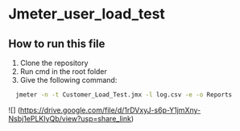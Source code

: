 # Jmeter_user_load_test

## How to run this file
1. Clone the repository
2. Run cmd in the root folder
3. Give the following command:

```bash
  jmeter -n -t Customer_Load_Test.jmx -l log.csv -e -o Reports
```

![] (https://drive.google.com/file/d/1rDVxyJ-s6p-Y1jmXny-Nsbj1ePLKIyQb/view?usp=share_link)
